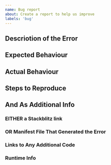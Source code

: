 ```yaml
---
name: Bug report
about: Create a report to help us improve
labels: 'bug'
---
```

<!--- Please provide us the following info -->

## Descriotion of the Error
<!--- Tell us what happened -->

## Expected Behaviour
<!--- Tell us what should happen -->

## Actual Behaviour
<!--- Tell us what happens instead of the expected behavior -->

## Steps to Reproduce
<!--- A set of specific instructions to reproduce the bug. Include code, if relevant -->

##  And As Additional Info
### EITHER a Stackblitz link
<!--- Replicating the issue -->

### OR Manifest File That Generated the Error

### Links to Any Additional Code
<!--- E.g. your plugin code, it must be available online -->

### Runtime Info
<!--- Such as OS, node version, package.json, IF version -->
